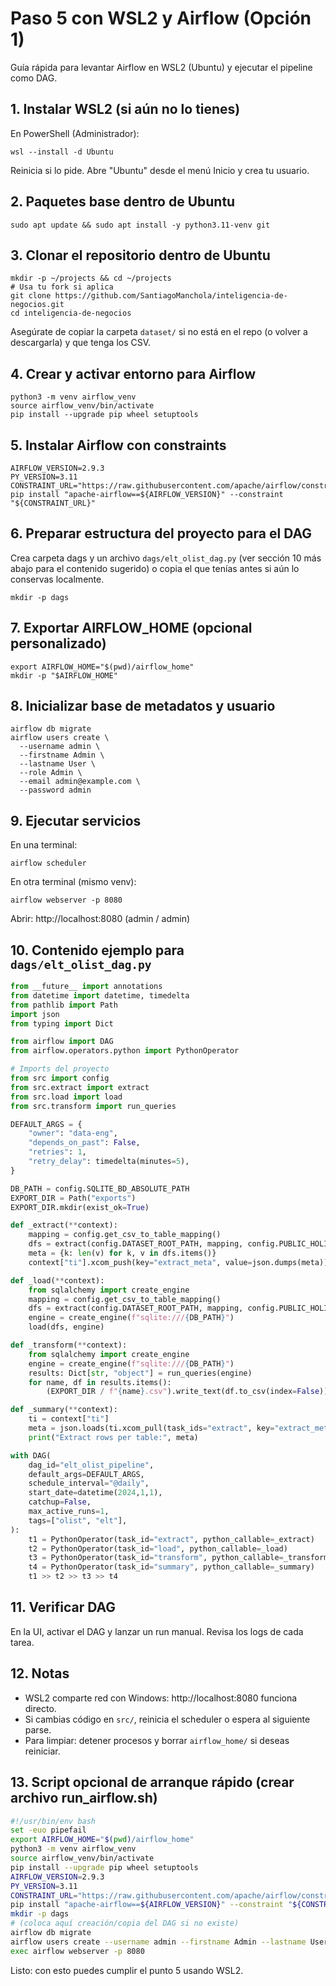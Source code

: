 # Paso 5 con WSL2 y Airflow (Opción 1)

Guía rápida para levantar Airflow en WSL2 (Ubuntu) y ejecutar el pipeline como DAG.

## 1. Instalar WSL2 (si aún no lo tienes)
En PowerShell (Administrador):
```
wsl --install -d Ubuntu
```
Reinicia si lo pide. Abre "Ubuntu" desde el menú Inicio y crea tu usuario.

## 2. Paquetes base dentro de Ubuntu
```
sudo apt update && sudo apt install -y python3.11-venv git
```

## 3. Clonar el repositorio dentro de Ubuntu
```
mkdir -p ~/projects && cd ~/projects
# Usa tu fork si aplica
git clone https://github.com/SantiagoManchola/inteligencia-de-negocios.git
cd inteligencia-de-negocios
```
Asegúrate de copiar la carpeta `dataset/` si no está en el repo (o volver a descargarla) y que tenga los CSV.

## 4. Crear y activar entorno para Airflow
```
python3 -m venv airflow_venv
source airflow_venv/bin/activate
pip install --upgrade pip wheel setuptools
```

## 5. Instalar Airflow con constraints
```
AIRFLOW_VERSION=2.9.3
PY_VERSION=3.11
CONSTRAINT_URL="https://raw.githubusercontent.com/apache/airflow/constraints-${AIRFLOW_VERSION}/constraints-${PY_VERSION}.txt"
pip install "apache-airflow==${AIRFLOW_VERSION}" --constraint "${CONSTRAINT_URL}"
```

## 6. Preparar estructura del proyecto para el DAG
Crea carpeta dags y un archivo `dags/elt_olist_dag.py` (ver sección 10 más abajo para el contenido sugerido) o copia el que tenías antes si aún lo conservas localmente.

```
mkdir -p dags
```

## 7. Exportar AIRFLOW_HOME (opcional personalizado)
```
export AIRFLOW_HOME="$(pwd)/airflow_home"
mkdir -p "$AIRFLOW_HOME"
```

## 8. Inicializar base de metadatos y usuario
```
airflow db migrate
airflow users create \
  --username admin \
  --firstname Admin \
  --lastname User \
  --role Admin \
  --email admin@example.com \
  --password admin
```

## 9. Ejecutar servicios
En una terminal:
```
airflow scheduler
```
En otra terminal (mismo venv):
```
airflow webserver -p 8080
```
Abrir: http://localhost:8080 (admin / admin)

## 10. Contenido ejemplo para `dags/elt_olist_dag.py`
```python
from __future__ import annotations
from datetime import datetime, timedelta
from pathlib import Path
import json
from typing import Dict

from airflow import DAG
from airflow.operators.python import PythonOperator

# Imports del proyecto
from src import config
from src.extract import extract
from src.load import load
from src.transform import run_queries

DEFAULT_ARGS = {
    "owner": "data-eng",
    "depends_on_past": False,
    "retries": 1,
    "retry_delay": timedelta(minutes=5),
}

DB_PATH = config.SQLITE_BD_ABSOLUTE_PATH
EXPORT_DIR = Path("exports")
EXPORT_DIR.mkdir(exist_ok=True)

def _extract(**context):
    mapping = config.get_csv_to_table_mapping()
    dfs = extract(config.DATASET_ROOT_PATH, mapping, config.PUBLIC_HOLIDAYS_URL)
    meta = {k: len(v) for k, v in dfs.items()}
    context["ti"].xcom_push(key="extract_meta", value=json.dumps(meta))

def _load(**context):
    from sqlalchemy import create_engine
    mapping = config.get_csv_to_table_mapping()
    dfs = extract(config.DATASET_ROOT_PATH, mapping, config.PUBLIC_HOLIDAYS_URL)
    engine = create_engine(f"sqlite:///{DB_PATH}")
    load(dfs, engine)

def _transform(**context):
    from sqlalchemy import create_engine
    engine = create_engine(f"sqlite:///{DB_PATH}")
    results: Dict[str, "object"] = run_queries(engine)
    for name, df in results.items():
        (EXPORT_DIR / f"{name}.csv").write_text(df.to_csv(index=False))

def _summary(**context):
    ti = context["ti"]
    meta = json.loads(ti.xcom_pull(task_ids="extract", key="extract_meta") or "{}")
    print("Extract rows per table:", meta)

with DAG(
    dag_id="elt_olist_pipeline",
    default_args=DEFAULT_ARGS,
    schedule_interval="@daily",
    start_date=datetime(2024,1,1),
    catchup=False,
    max_active_runs=1,
    tags=["olist", "elt"],
):
    t1 = PythonOperator(task_id="extract", python_callable=_extract)
    t2 = PythonOperator(task_id="load", python_callable=_load)
    t3 = PythonOperator(task_id="transform", python_callable=_transform)
    t4 = PythonOperator(task_id="summary", python_callable=_summary)
    t1 >> t2 >> t3 >> t4
```

## 11. Verificar DAG
En la UI, activar el DAG y lanzar un run manual. Revisa los logs de cada tarea.

## 12. Notas
- WSL2 comparte red con Windows: http://localhost:8080 funciona directo.
- Si cambias código en `src/`, reinicia el scheduler o espera al siguiente parse.
- Para limpiar: detener procesos y borrar `airflow_home/` si deseas reiniciar.

## 13. Script opcional de arranque rápido (crear archivo run_airflow.sh)
```bash
#!/usr/bin/env bash
set -euo pipefail
export AIRFLOW_HOME="$(pwd)/airflow_home"
python3 -m venv airflow_venv
source airflow_venv/bin/activate
pip install --upgrade pip wheel setuptools
AIRFLOW_VERSION=2.9.3
PY_VERSION=3.11
CONSTRAINT_URL="https://raw.githubusercontent.com/apache/airflow/constraints-${AIRFLOW_VERSION}/constraints-${PY_VERSION}.txt"
pip install "apache-airflow==${AIRFLOW_VERSION}" --constraint "${CONSTRAINT_URL}"
mkdir -p dags
# (coloca aquí creación/copia del DAG si no existe)
airflow db migrate
airflow users create --username admin --firstname Admin --lastname User --role Admin --email admin@example.com --password admin
exec airflow webserver -p 8080
```

Listo: con esto puedes cumplir el punto 5 usando WSL2.
